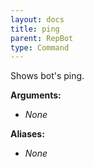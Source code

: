 ```yaml
---
layout: docs
title: ping
parent: RepBot
type: Command
---
```


Shows bot's ping.

**Arguments:**
 - *None*

**Aliases:**
 - *None*